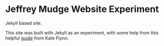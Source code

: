 # Jeffrey Mudge Website Experiment

Jekyll based site. 

This site was built with Jekyll as an experiment, with some help from this helpful [guide](https://kateefly.github.io/) from Kate Flynn.